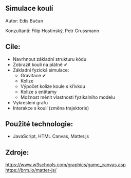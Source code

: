 ## Simulace koulí

Autor: Edis Bučan

Konzultanti: Filip Hostinský, Petr Grussmann 

## Cíle:
- Navrhnout základní strukturu kódu 
- Zobrazit kouli na plátně  ✔
- Základní fyzická simulace: 
  - Gravitace ✔
  - Kolize 
  - Výpočet kolize koule s křivkou
  - Kolize s entitamy
  - Možnost měnit vlastnosti fyzikalního modelu
- Vykreslení grafu
- Interakce s koulí (změna trajektorie)


## Použité technologie:
- JavaScript, HTML Canvas, Matter.js

## Zdroje:
https://www.w3schools.com/graphics/game_canvas.asp
https://brm.io/matter-js/
